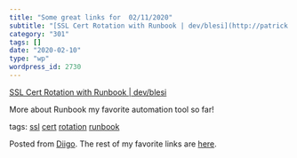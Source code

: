 ```yaml
---
title: "Some great links for  02/11/2020"
subtitle: "[SSL Cert Rotation with Runbook | dev/blesi](http://patrick.ble.si/ssl-cert-rotation-with-runbook)"
category: "301"
tags: []
date: "2020-02-10"
type: "wp"
wordpress_id: 2730
---
```

[SSL Cert Rotation with Runbook | dev/blesi](http://patrick.ble.si/ssl-cert-rotation-with-runbook) 

More about Runbook my favorite automation tool so far!

 tags: [ssl](https://www.diigo.com/user/pitosalas/ssl) [cert](https://www.diigo.com/user/pitosalas/cert) [rotation](https://www.diigo.com/user/pitosalas/rotation) [runbook](https://www.diigo.com/user/pitosalas/runbook)

Posted from [Diigo](https://www.diigo.com). The rest of my favorite links are [here](https://www.diigo.com/user/pitosalas).